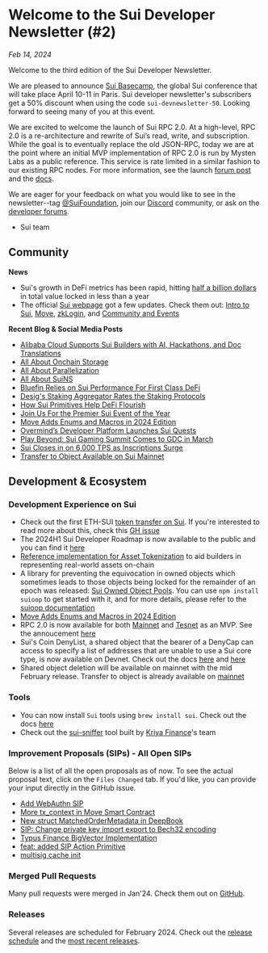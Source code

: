 # Welcome to the Sui Developer Newsletter (#2)

_Feb 14, 2024_

Welcome to the third edition of the Sui Developer Newsletter.

We are pleased to announce [Sui Basecamp](https://sui.io/basecamp), the global Sui conference that will take place April 10-11 in Paris. Sui developer newsletter's subscribers get a 50\% discount when using the code `sui-devnewsletter-50`. Looking forward to seeing many of you at this event.

We are excited to welcome the launch of Sui RPC 2.0. At a high-level, RPC 2.0 is a re-architecture and rewrite of Sui’s read, write, and subscription. While the goal is to eventually replace the old JSON-RPC, today we are at the point where an initial MVP implementation of RPC 2.0 is run by Mysten Labs as a public reference. This service is rate limited in a similar fashion to our existing RPC nodes. For more information, see the launch [forum post](https://forums.sui.io/t/launching-sui-graphql-rpc-service/45240) and the [docs](https://docs.sui.io/references/sui-graphql).

We are eager for your feedback on what you would like to see in the newsletter--tag [@SuiFoundation](https://twitter.com/@SuiFoundation), join our [Discord](https://discord.gg/sui) community, or ask on the [developer forums](https://forums.sui.io/).

- Sui team

## Community

**News**
* Sui's growth in DeFi metrics has been rapid, hitting [half a billion dollars](https://blog.sui.io/sui-500-million-tvl-top-10/) in total value locked in less than a year
* The official [Sui webpage](https://sui.io) got a few updates. Check them out: [Intro to Sui](https://sui.io/intro-to-sui), [Move](https://sui.io/move), [zkLogin](https://sui.io/zklogin), and [Community and Events](https://sui.io/community-events-hub)


**Recent Blog & Social Media Posts**
* [Alibaba Cloud Supports Sui Builders with AI, Hackathons, and Doc Translations](https://blog.sui.io/alibaba-cloud-builder-services-ai/)
* [All About Onchain Storage](https://blog.sui.io/onchain-storage-explained/)
* [All About Parallelization](https://blog.sui.io/parallelization-explained/)
* [All About SuiNS](https://blog.sui.io/suins-name-service-explained/)
* [Bluefin Relies on Sui Performance For First Class DeFi](https://blog.sui.io/bluefin-defi-derivatives-volume/)
* [Desig's Staking Aggregator Rates the Staking Protocols](https://blog.sui.io/desig-staking-aggregator/)
* [How Sui Primitives Help DeFi Flourish](https://blog.sui.io/sui-primitives-help-defi-flourish/)
* [Join Us For the Premier Sui Event of the Year](https://blog.sui.io/sui-basecamp-2024-paris/)
* [Move Adds Enums and Macros in 2024 Edition](https://blog.sui.io/move-edition-2024-update/)
* [Overmind’s Developer Platform Launches Sui Quests](https://blog.sui.io/overmind-launches-sui-quests/)
* [Play Beyond: Sui Gaming Summit Comes to GDC in March](https://blog.sui.io/play-beyond-summit-gdc-2024/)
* [Sui Closes in on 6,000 TPS as Inscriptions Surge](https://blog.sui.io/inscriptions-surge-6000-tps/)
* [Transfer to Object Available on Sui Mainnet](https://blog.sui.io/transfer-to-object-mainnet-launch/)

## Development & Ecosystem

### Development Experience on Sui
* Check out the first ETH-SUI [token transfer on Sui](https://suiexplorer.com/txblock/6noMGDyoH1xwdbG8vGn8A8bS98RqcS5ANH8Z7UjV1d6o?network=testnet). If you're interested to read more about this, check this [GH issue](https://github.com/MystenLabs/sui/issues/14983)
* The 2024H1 Sui Developer Roadmap is now available to the public and you can find it [here](https://forums.sui.io/t/sui-developer-roadmap-2024/45229)
* [Reference implementation for Asset Tokenization](https://docs.sui.io/guides/developer/advanced/asset-tokenization) to aid builders in representing real-world assets on-chain
* A library for preventing the equivocation in owned objects which sometimes leads to those objects being locked for the remainder of an epoch was released: [Sui Owned Object Pools](https://forums.sui.io/t/sui-owned-object-pools-library/45215). You can use `npm install suioop` to get started with it, and for more details, please refer to the [suioop documentation](https://www.npmjs.com/package/suioop)
*  [Move Adds Enums and Macros in 2024 Edition](https://blog.sui.io/move-edition-2024-update/)
* RPC 2.0 is now available for both [Mainnet](https://sui-mainnet.mystenlabs.com/graphql) and [Tesnet](https://sui-testnet.mystenlabs.com/graphql) as an MVP. See the annoucement [here](https://forums.sui.io/t/launching-sui-graphql-rpc-service/45240)
* Sui's Coin DenyList, a shared object that the bearer of a DenyCap can access to specify a list of addresses that are unable to use a Sui core type, is now available on Devnet. Check out the docs [here](https://docs.sui.io/guides/developer/sui-101/create-coin#denylist) and [here](https://docs.sui.io/guides/developer/sui-101/create-coin#manipulate-deny-list)
* Shared object deletion will be available on mainnet with the mid February release. Transfer to object is already available on [mainnet](https://blog.sui.io/transfer-to-object-mainnet-launch/)

### Tools
* You can now install `Sui` tools using `brew install sui`. Check out the docs [here](https://docs.sui.io/guides/developer/getting-started/sui-install#install-homebrew) 
* Check out the [sui-sniffer](https://www.app.kriya.finance/sui-sniffer/) tool built by [Kriya Finance](https://www.kriya.finance/)'s team

### Improvement Proposals (SIPs) - All Open SIPs

Below is a list of all the open proposals as of now. To see the actual proposal text, click on the `Files Changed` tab. If you'd like, you can provide your input directly in the GitHub issue.

* [Add WebAuthn SIP](https://github.com/sui-foundation/sips/pull/9)
* [More tx_context in Move Smart Contract](https://github.com/sui-foundation/sips/pull/16)
* [New struct MatchedOrderMetadata in DeepBook](https://github.com/sui-foundation/sips/pull/14)
* [SIP: Change private key import export to Bech32 encoding](https://github.com/sui-foundation/sips/pull/15)
* [Typus Finance BigVector Implementation](https://github.com/sui-foundation/sips/pull/13)
* [feat: added SIP Action Primitive](https://github.com/sui-foundation/sips/pull/11)
* [multisig cache init](https://github.com/sui-foundation/sips/pull/10)

### Merged Pull Requests

Many pull requests were merged in Jan'24. Check them out on [GitHub](https://github.com/search?q=is%3Apr+-author%3Aapp%2Fsui-merge-bot+org%3Amystenlabs+repo%3Asui+is%3Amerged+merged%3A2024-01-01..2024-01-31&type=pullrequests).

### Releases

Several releases are scheduled for February 2024. Check out the [release schedule](https://sui.io/networkinfo) and the [most recent releases](https://github.com/MystenLabs/sui/releases).
